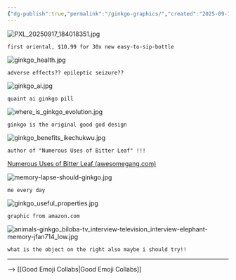 ```yaml
---
{"dg-publish":true,"permalink":"/ginkgo-graphics/","created":"2025-09-18T18:50:55.697-04:00","updated":"2025-09-21T11:05:33.526-04:00"}
---
```



![PXL_20250917_184018351.jpg](/img/user/PXL_20250917_184018351.jpg)
```
first oriental, $10.99 for 30x new easy-to-sip-bottle
```

![ginkgo_health.jpg](/img/user/ginkgo%20graphics%20attachments/ginkgo_health.jpg)
```
adverse effects?? epileptic seizure??
```

![ginkgo_ai.jpg](/img/user/ginkgo%20graphics%20attachments/ginkgo_ai.jpg)
```
quaint ai ginkgo pill
```
![where_is_ginkgo_evolution.jpg](/img/user/ginkgo%20graphics%20attachments/where_is_ginkgo_evolution.jpg)

```
ginkgo is the original good god design
```
![ginkgo_benefits_ikechukwu.jpg](/img/user/ginkgo%20graphics%20attachments/ginkgo_benefits_ikechukwu.jpg)
```
author of "Numerous Uses of Bitter Leaf" !!!
```
[Numerous Uses of Bitter Leaf (awesomegang.com)](https://awesomegang.com/numerous-uses-of-bitter-leaf-by-ikechukwu-oduah/)

![memory-lapse-should-ginkgo.jpg](/img/user/ginkgo%20graphics%20attachments/memory-lapse-should-ginkgo.jpg)
```
me every day
```


![ginkgo_useful_properties.jpg](/img/user/ginkgo%20graphics%20attachments/ginkgo_useful_properties.jpg)
```
graphic from amazon.com
```
![animals-ginkgo_biloba-tv_interview-television_interview-elephant-memory-jfan714_low.jpg](/img/user/ginkgo%20graphics%20attachments/animals-ginkgo_biloba-tv_interview-television_interview-elephant-memory-jfan714_low.jpg)
```
what is the object on the right also maybe i should try!!
```

---

--> [[Good Emoji Collabs\|Good Emoji Collabs]]